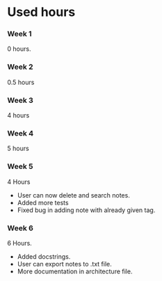 # Used hours
### Week 1 
0 hours. 
### Week 2 
0.5 hours

### Week 3
4 hours

### Week 4
5 hours

### Week 5
4 Hours
- User can now delete and search notes.
- Added more tests
- Fixed bug in adding note with already given tag.

### Week 6
6 Hours.
- Added docstrings.
- User can export notes to .txt file.
- More documentation in architecture file.
